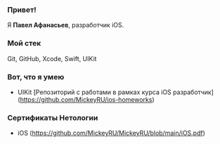### Привет!

Я <b>Павел Афанасьев</b>, разработчик iOS.

### Мой стек

Git, GitHub, Xcode, Swift, UIKit


### Вот, что я умею

- UIKit [Репозиторий с работами в рамках курса iOS разработчик]
 (https://github.com/MickeyRU/ios-homeworks)

### Сертификаты Нетологии

- iOS (https://github.com/MickeyRU/MickeyRU/blob/main/iOS.pdf)
